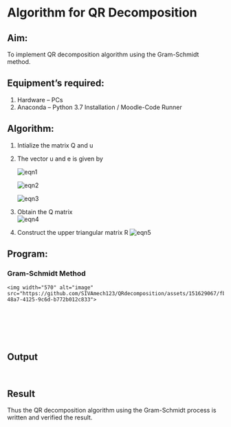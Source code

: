 # Algorithm for QR Decomposition
## Aim:
To implement QR decomposition algorithm using the Gram-Schmidt method.
## Equipment’s required:
1.	Hardware – PCs
2.	Anaconda – Python 3.7 Installation / Moodle-Code Runner
## Algorithm:
1.	Intialize the matrix Q and u
2.	The vector u and e is given by

    ![eqn1](./ex4.jpg)

    ![eqn2](./ex6.jpg)

    ![eqn3](./ex3.jpg)

3.	Obtain the Q matrix   
    ![eqn4](./ex1.jpg)
4.	Construct the upper triangular matrix R
    ![eqn5](./ex2.jpg)



## Program:
### Gram-Schmidt Method
```
<img width="570" alt="image" src="https://github.com/SIVAmech123/QRdecomposition/assets/151629067/fb11c4ba-48a7-4125-9c6d-b772b012c833">







```

## Output
```<img width="570" alt="Screenshot 2024-04-06 215459" src="https://github.com/SIVAmech123/QRdecomposition/assets/151629067/a852b341-26b1-4daf-b701-2387c8e4e914">


```

## Result
Thus the QR decomposition algorithm using the Gram-Schmidt process is written and verified the result.
